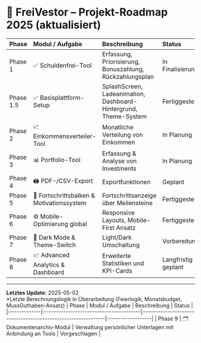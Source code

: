 # 🚀 FreiVestor – Projekt-Roadmap 2025 (aktualisiert)

| Phase        | Modul / Aufgabe                         | Beschreibung                                                  | Status           |
|:-------------|:----------------------------------------|:--------------------------------------------------------------|:------------------|
| Phase 1      | ✅ Schuldenfrei-Tool                     | Erfassung, Priorisierung, Bonuszahlung, Rückzahlungsplan      | In Finalisierung* |
| Phase 1.5    | ✅ Basisplattform-Setup                  | SplashScreen, Ladeanimation, Dashboard-Hintergrund, Theme-System | Fertiggestellt   |
| Phase 2      | 📈 Einkommensverteiler-Tool              | Monatliche Verteilung von Einkommen                           | In Planung        |
| Phase 3      | 📊 Portfolio-Tool                        | Erfassung & Analyse von Investments                           | In Planung        |
| Phase 4      | 🖨 PDF-/CSV-Export                        | Exportfunktionen                                              | Geplant           |
| Phase 5      | 🔔 Fortschrittsbalken & Motivationssystem | Fortschrittsanzeige über Meilensteine                         | Fertiggestellt    |
| Phase 6      | ⚙️ Mobile-Optimierung global             | Responsive Layouts, Mobile-First Ansatz                       | Fertiggestellt    |
| Phase 7      | 🌙 Dark Mode & Theme-Switch               | Light/Dark Umschaltung                                        | Vorbereitung      |
| Phase 8      | 📈 Advanced Analytics & Dashboard        | Erweiterte Statistiken und KPI-Cards                          | Langfristig geplant |

---

**Letztes Update:** 2025-05-02  
*Letzte Berechnungslogik in Überarbeitung (Feierlogik, Monatsbudget, MussGuthaben-Ansatz)
| Phase        | Modul / Aufgabe                         | Beschreibung                                                  | Status           |
|:-------------|:----------------------------------------|:--------------------------------------------------------------|:------------------|
| Phase 9      | 🗂 Dokumentenarchiv-Modul                | Verwaltung persönlicher Unterlagen mit Anbindung an Tools     | Vorgeschlagen     |
